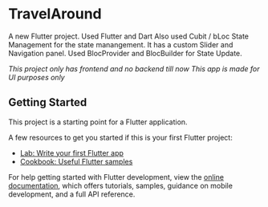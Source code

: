 # TravelAround

A new Flutter project.
Used Flutter and Dart
Also used Cubit / bLoc State Management for the state manangement.
It has a custom Slider and Navigation panel.
Used BlocProvider and BlocBuilder for State Update.



*This project only has frontend and no backend till now*
*This app is made for UI purposes only*

## Getting Started

This project is a starting point for a Flutter application.

A few resources to get you started if this is your first Flutter project:

- [Lab: Write your first Flutter app](https://docs.flutter.dev/get-started/codelab)
- [Cookbook: Useful Flutter samples](https://docs.flutter.dev/cookbook)

For help getting started with Flutter development, view the
[online documentation](https://docs.flutter.dev/), which offers tutorials,
samples, guidance on mobile development, and a full API reference.
